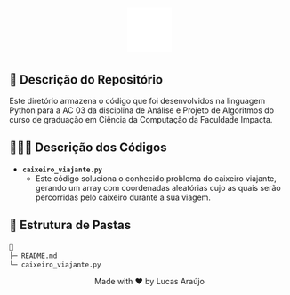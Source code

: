 <h1 align="center">
    <img alt="Impacta Logo" height="80" title="Azure Logo" src="../../../.github/impacta-logo.png">
</h1>

## 📝 Descrição do Repositório

Este diretório armazena o código que foi desenvolvidos na linguagem Python para a AC 03 da disciplina de Análise e Projeto de Algoritmos do curso de graduação em Ciência da Computação da Faculdade Impacta.

## 👨🏻‍💻 Descrição dos Códigos

- **`caixeiro_viajante.py`**
  - Este código soluciona o conhecido problema do caixeiro viajante, gerando um array com coordenadas aleatórias cujo as quais serão percorridas pelo caixeiro durante a sua viagem.

## 📁 Estrutura de Pastas

```
📁
├─ README.md
└─ caixeiro_viajante.py
```

<div align="center">
  <p>Made with ❤ by Lucas Araújo</p>
</div>